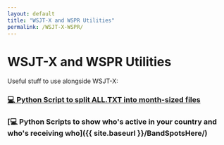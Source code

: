 ```yaml
---
layout: default
title: "WSJT-X and WSPR Utilities"
permalink: /WSJT-X-WSPR/
---
```


# WSJT-X and WSPR Utilities
Useful stuff to use alongside WSJT-X:

### [💻 Python Script to split ALL.TXT into month-sized files](https://github.com/G1OJS/WSJT-X-and-WSPR-Utilities/blob/main/scripts/Split_ALL.py)
### [💻 Python Scripts to show who's active in your country and who's receiving who]({{ site.baseurl }}/BandSpotsHere/)
